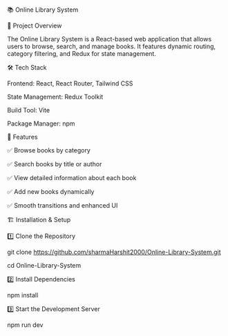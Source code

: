 📚 Online Library System

🚀 Project Overview

The Online Library System is a React-based web application that allows users to browse, search, and manage books. It features dynamic routing, category filtering, and Redux for state management.


🛠️ Tech Stack

Frontend: React, React Router, Tailwind CSS

State Management: Redux Toolkit

Build Tool: Vite

Package Manager: npm 


📌 Features

✅ Browse books by category

✅ Search books by title or author

✅ View detailed information about each book

✅ Add new books dynamically

✅ Smooth transitions and enhanced UI



🏗️ Installation & Setup

1️⃣ Clone the Repository

git clone https://github.com/sharmaHarshit2000/Online-Library-System.git

cd Online-Library-System

2️⃣ Install Dependencies

npm install

3️⃣ Start the Development Server

npm run dev


